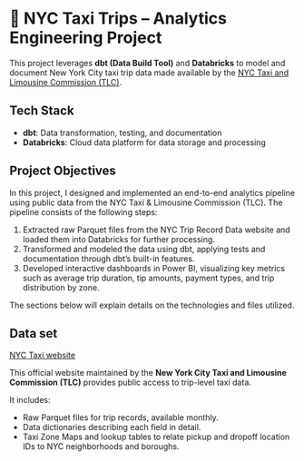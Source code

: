 # 🗽 NYC Taxi Trips – Analytics Engineering Project

This project leverages **dbt (Data Build Tool)** and **Databricks** to model and document New York City taxi trip data made available by the [NYC Taxi and Limousine Commission (TLC)](https://www.nyc.gov/site/tlc/about/tlc-trip-record-data.page).



## Tech Stack

- **dbt**: Data transformation, testing, and documentation
- **Databricks**: Cloud data platform for data storage and processing

## Project Objectives

In this project, I designed and implemented an end-to-end analytics pipeline using public data from the NYC Taxi & Limousine Commission (TLC). The pipeline consists of the following steps:

1. Extracted raw Parquet files from the NYC Trip Record Data website and loaded them into Databricks for further processing.
2. Transformed and modeled the data using dbt, applying tests and documentation through dbt’s built-in features.
3. Developed interactive dashboards in Power BI, visualizing key metrics such as average trip duration, tip amounts, payment types, and trip distribution by zone.

The sections below will explain details on the technologies and files utilized.

## Data set

[NYC Taxi website](https://www.nyc.gov/site/tlc/about/tlc-trip-record-data.page) 

This official website maintained by the **New York City Taxi and Limousine Commission (TLC)** provides public access to trip-level taxi data.

It includes:

- Raw Parquet files for trip records, available monthly.
- Data dictionaries describing each field in detail.
- Taxi Zone Maps and lookup tables to relate pickup and dropoff location IDs to NYC neighborhoods and boroughs.

